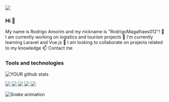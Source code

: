 <img src="https://github.com/pr2tik1/pr2tik1/blob/master/IMAGE-NAME">

### Hi 👋

My name is Rodrigo Amorim and my nickname is "RodrigoMagalhaes012"!
🔭 I am currently working on logistics and tourism projects
🌱 I'm currently learning Laravel and Vue.js
👯 I am looking to collaborate on projects related to my knowledge
📫 Contact me

### Tools and technologies

![YOUR github stats](https://github-readme-stats.vercel.app/api?username=RodrigoMagalhaes012)

[<img src="https://img.shields.io/badge/twitter-%231DA1F2.svg?&style=for-the-badge&logo=twitter&logoColor=white" />](https://twitter.com/RodrigoMagalhaes012) [<img src="https://img.shields.io/badge/medium-%2312100E.svg?&style=for-the-badge&logo=medium&logoColor=white" />](https://medium.com/RodrigoMagalhaes012)  [<img src="https://img.shields.io/badge/linkedin-%230077B5.svg?&style=for-the-badge&logo=linkedin&logoColor=white" />](https://www.linkedin.com/in/RodrigoMagalhaes012/) [<img src = "https://img.shields.io/badge/instagram-%23E4405F.svg?&style=for-the-badge&logo=instagram&logoColor=white">](https://www.instagram.com/RodrigoMagalhaes012/) [<img src = "https://img.shields.io/badge/facebook-%231877F2.svg?&style=for-the-badge&logo=facebook&logoColor=white">](https://www.facebook.com/RodrigoMagalhaes012)

![Snake animation](https://github.com/rodrigomagalhaes012/rodrigomagalhaes012/blob/output/github-contribution-grid-snake.svg)
